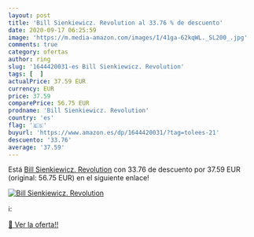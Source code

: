 ```yaml
---
layout: post
title: 'Bill Sienkiewicz. Revolution al 33.76 % de descuento'
date: 2020-09-17 06:25:59
image: 'https://m.media-amazon.com/images/I/41ga-62kqWL._SL200_.jpg'
comments: true
category: ofertas
author: ring
slug: '1644420031-es Bill Sienkiewicz. Revolution'
tags: [  ]
actualPrice: 37.59 EUR
currency: EUR
price: 37.59
comparePrice: 56.75 EUR
prodname: 'Bill Sienkiewicz. Revolution'
country: 'es'
flag: '🇪🇸'
buyurl: 'https://www.amazon.es/dp/1644420031/?tag=tolees-21'
descuento: '33.76'
average: '37.59'
---
```


Está [Bill Sienkiewicz. Revolution](https://www.amazon.es/dp/1644420031/?tag=tolees-21) con 33.76 de descuento por 37.59 EUR (original: 56.75 EUR) en el siguiente enlace!

[![Bill Sienkiewicz. Revolution](https://m.media-amazon.com/images/I/41ga-62kqWL._SL200_.jpg)](https://www.amazon.es/dp/1644420031/?tag=tolees-21)

ℹ️:


[🛒 Ver la oferta!!](https://www.amazon.es/dp/1644420031/?tag=tolees-21)
